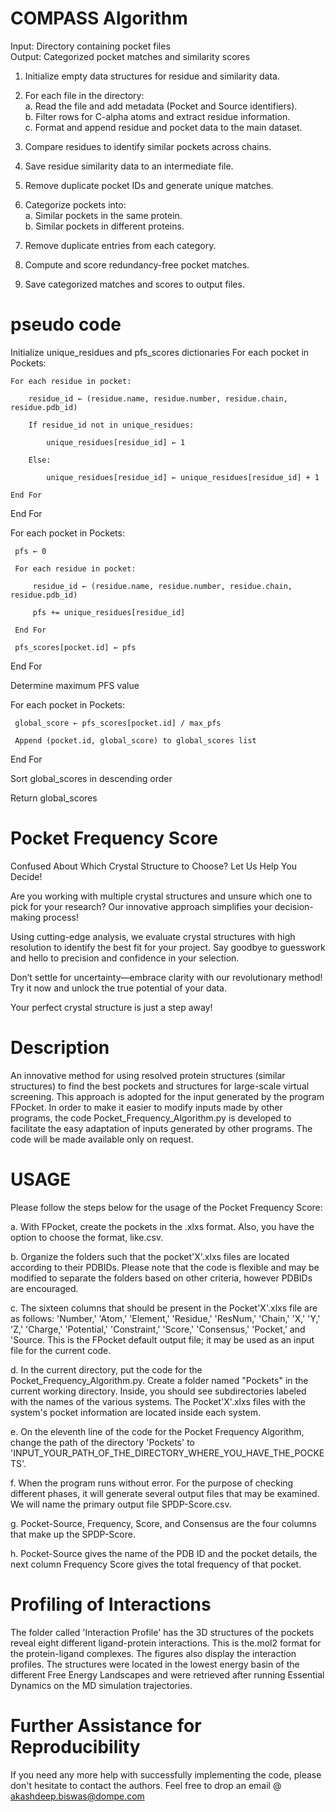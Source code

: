 # COMPASS Algorithm
Input: Directory containing pocket files  
Output: Categorized pocket matches and similarity scores  

1. Initialize empty data structures for residue and similarity data.  

2. For each file in the directory:  
   a. Read the file and add metadata (Pocket and Source identifiers).  
   b. Filter rows for C-alpha atoms and extract residue information.  
   c. Format and append residue and pocket data to the main dataset. 
 
3. Compare residues to identify similar pockets across chains.  

4. Save residue similarity data to an intermediate file.  

5. Remove duplicate pocket IDs and generate unique matches.  

6. Categorize pockets into:  
   a. Similar pockets in the same protein.  
   b. Similar pockets in different proteins.  

7. Remove duplicate entries from each category.  

8. Compute and score redundancy-free pocket matches.  

9. Save categorized matches and scores to output files.

# pseudo code
Initialize unique_residues and pfs_scores dictionaries
For each pocket in Pockets:

    For each residue in pocket:
    
        residue_id ← (residue.name, residue.number, residue.chain, residue.pdb_id)
        
        If residue_id not in unique_residues:
        
            unique_residues[residue_id] ← 1
            
        Else:
        
            unique_residues[residue_id] ← unique_residues[residue_id] + 1
            
    End For
    
 End For
 
 For each pocket in Pockets:
 
     pfs ← 0
     
     For each residue in pocket:
     
         residue_id ← (residue.name, residue.number, residue.chain, residue.pdb_id)
         
         pfs += unique_residues[residue_id]
         
     End For
     
     pfs_scores[pocket.id] ← pfs
     
 End For
 
 Determine maximum PFS value
 
 For each pocket in Pockets:
 
     global_score ← pfs_scores[pocket.id] / max_pfs
     
     Append (pocket.id, global_score) to global_scores list
     
 End For
 
 Sort global_scores in descending order
 
 Return global_scores

# Pocket Frequency Score

Confused About Which Crystal Structure to Choose? Let Us Help You Decide!

Are you working with multiple crystal structures and unsure which one to pick for your research? Our innovative approach simplifies your decision-making process!

Using cutting-edge analysis, we evaluate crystal structures with high resolution to identify the best fit for your project. Say goodbye to guesswork and hello to precision and confidence in your selection.

Don’t settle for uncertainty—embrace clarity with our revolutionary method! Try it now and unlock the true potential of your data.

Your perfect crystal structure is just a step away!

# Description
An innovative method for using resolved protein structures (similar structures) to find the best pockets and structures for large-scale virtual screening.
This approach is adopted for the input generated by the program FPocket.
In order to make it easier to modify inputs made by other programs, the code Pocket_Frequency_Algorithm.py is developed to facilitate the easy adaptation of inputs generated by other programs.
The code will be made available only on request.

# USAGE
Please follow the steps below for the usage of the Pocket Frequency Score:

a. With FPocket, create the pockets in the .xlxs format. Also, you have the option to choose the format, like.csv.

b. Organize the folders such that the pocket'X'.xlxs files are located according to their PDBIDs. Please note that the code is flexible and may be modified to separate the folders based on other criteria, however PDBIDs are encouraged.

c. The sixteen columns that should be present in the Pocket'X'.xlxs file are as follows: 'Number,' 'Atom,' 'Element,' 'Residue,' 'ResNum,' 'Chain,' 'X,' 'Y,' 'Z,' 'Charge,' 'Potential,' 'Constraint,' 'Score,' 'Consensus,' 'Pocket,' and 'Source.  This is the FPocket default output file; it may be used as an input file for the current code.

d. In the current directory, put the code for the Pocket_Frequency_Algorithm.py. Create a folder named "Pockets" in the current working directory. Inside, you should see subdirectories labeled with the names of the various systems. The Pocket'X'.xlxs files with the system's pocket information are located inside each system.

e. On the eleventh line of the code for the Pocket Frequency Algorithm, change the path of the directory 'Pockets' to 'INPUT_YOUR_PATH_OF_THE_DIRECTORY_WHERE_YOU_HAVE_THE_POCKETS'.

f. When the program runs without error. For the purpose of checking different phases, it will generate several output files that may be examined. We will name the primary output file SPDP-Score.csv.

g. Pocket-Source, Frequency, Score, and Consensus are the four columns that make up the SPDP-Score.

h. Pocket-Source gives the name of the PDB ID and the pocket details, the next column Frequency Score gives the total frequency of that pocket.

# Profiling of Interactions
The folder called 'Interaction Profile' has the 3D structures of the pockets reveal eight different ligand-protein interactions.
This is the.mol2 format for the protein-ligand complexes. The figures also display the interaction profiles.
The structures were located in the lowest energy basin of the different Free Energy Landscapes and were retrieved after running Essential Dynamics on the MD simulation trajectories.

# Further Assistance for Reproducibility
If you need any more help with successfully implementing the code, please don't hesitate to contact the authors. Feel free to drop an email @ akashdeep.biswas@dompe.com
